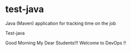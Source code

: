 # test-java
Java (Maven) application for tracking time on the job

Test-java

Good Morning My Dear Students!!! Welcome to DevOps !!
